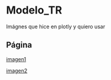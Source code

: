 # Modelo_TR
Imágnes que hice en plotly y quiero usar 
## Página

[imagen1](https://rossanatorres.github.io/Modelo_TR/k2000_6_1.html)

[imagen2](https://rossanatorres.github.io/Modelo_TR/k2000_6_2.html)
